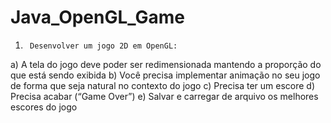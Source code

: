 # Java_OpenGL_Game

1)      Desenvolver um jogo 2D em OpenGL:
a)       A tela do jogo deve poder ser redimensionada mantendo a proporção do que está sendo exibida
b)       Você precisa implementar animação no seu jogo de forma que seja natural no contexto do jogo
c)       Precisa ter um escore
d)       Precisa acabar (“Game Over”)
e)       Salvar e carregar de arquivo os melhores escores do jogo
